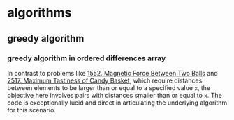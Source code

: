 # algorithms
## greedy algorithm
### greedy algorithm in ordered differences array
In contrast to problems like [1552. Magnetic Force Between Two Balls](https://leetcode.com/problems/magnetic-force-between-two-balls/description/) and [2517. Maximum Tastiness of Candy Basket](https://leetcode.com/problems/maximum-tastiness-of-candy-basket/description/), which require distances between elements to be larger than or equal to a specified value `x`, the objective here involves pairs with distances smaller than or equal to `x`. The code is exceptionally lucid and direct in articulating the underlying algorithm for this scenario.